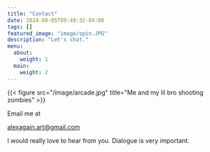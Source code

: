 ```yaml
---
title: "Contact"
date: 2024-08-05T09:49:32-04:00
tags: []
featured_image: "image/spin.JPG"
description: "Let's chat."
menu:
  about:
    weight: 1
  main:
    weight: 2
---
```


{{< figure src="/image/arcade.jpg" title="Me and my lil bro shooting zombies" >}}

Email me at

alexagain.art@gmail.com 


I would really love to hear from you. Dialogue is very important.
